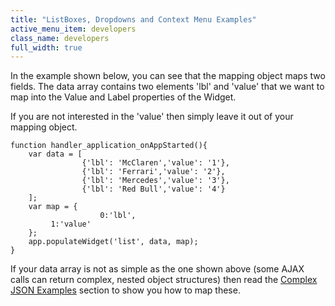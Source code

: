 ```yaml
---
title: "ListBoxes, Dropdowns and Context Menu Examples"
active_menu_item: developers
class_name: developers
full_width: true
---
```



In the example shown below, you can see that the mapping object maps two fields. The data array contains two elements 'lbl' and 'value' that we want to map into the Value and Label properties of the Widget.

If you are not interested in the 'value' then simply leave it out of your mapping object.

    function handler_application_onAppStarted(){
        var data = [
                    {'lbl': 'McClaren','value': '1'},
                    {'lbl': 'Ferrari','value': '2'},
                    {'lbl': 'Mercedes','value': '3'},
                    {'lbl': 'Red Bull','value': '4'}
        ];
        var map = {
                        0:'lbl',
             1:'value'
        };       
        app.populateWidget('list', data, map);
    }
     
   

If your data array is not as simple as the one shown above (some AJAX calls can return complex, nested object structures) then read the [Complex JSON Examples](complex-json-example) section to show you how to map these.
